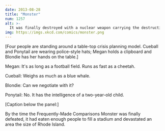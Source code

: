```yaml
---
date: 2013-08-28
title: "Monster"
num: 1257
alt: >-
  It was finally destroyed with a nuclear weapon carrying the destructive energy of the Hiroshima bomb.
img: https://imgs.xkcd.com/comics/monster.png
---
```

[Four people are standing around a table-top crisis planning model. Cueball and Ponytail are wearing police-style hats; Megan holds a clipboard and Blondie has her hands on the table.]

Megan: It's as long as a football field. Runs as fast as a cheetah.

Cueball: Weighs as much as a blue whale.

Blondie: Can we negotiate with it?

Ponytail: No. It has the intelligence of a two-year-old child.

[Caption below the panel:]

By the time the Frequently-Made Comparisons Monster was finally defeated, it had eaten enough people to fill a stadium and devastated an area the size of Rhode Island.